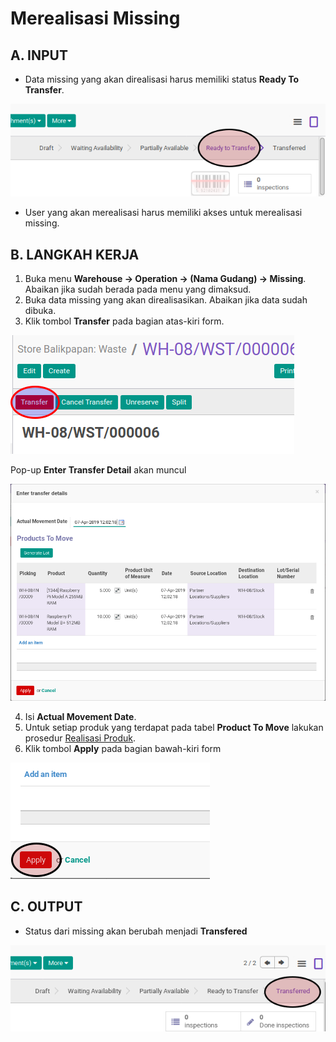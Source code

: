 # Merealisasi Missing

## A. INPUT

* Data missing yang akan direalisasi harus memiliki status **Ready To Transfer**.

![](../../img/missing/status-ready-to-transfer.png)

* User yang akan merealisasi harus memiliki akses untuk merealisasi missing.

## B. LANGKAH KERJA

1. Buka menu **Warehouse -> Operation -> (Nama Gudang) -> Missing**. Abaikan jika sudah berada
pada menu yang dimaksud.
2. Buka data missing yang akan direalisasikan. Abaikan jika data sudah dibuka.
3. Klik tombol **Transfer** pada bagian atas-kiri form.

![](../../img/missing/tombol-transfer.png)

Pop-up **Enter Transfer Detail** akan muncul

![](../../img/missing/pop-up-enter-transfer-detail.png)

4. Isi **Actual Movement Date**.
5. Untuk setiap produk yang terdapat pada tabel **Product To Move** lakukan prosedur [Realisasi Produk](./transfer-produk.md).
6. Klik tombol **Apply** pada bagian bawah-kiri form

![](../../img/missing/tombol-apply-transfer-detail.png)

## C. OUTPUT

* Status dari missing akan berubah menjadi **Transfered**

![](../../img/missing/status-transfered.png)
